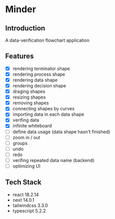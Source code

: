# Minder

## Introduction
A data-verification flowchart application

## Features
- [x] rendering terminator shape 
- [x] rendering process shape 
- [x] rendering data shape
- [x] rendering decision shape
- [x] draging shapes
- [x] resizing shapes
- [x] removing shapes
- [x] connecting shapes by curves
- [x] importing data in each data shape
- [x] verifing data
- [x] infinite whiteboard
- [ ] define data usage (data shape hasn't finished)
- [ ] zoom in / out
- [ ] groups
- [ ] undo
- [ ] redo
- [ ] verifing repeated data name (backend)
- [ ] optimizing UI

## Tech Stack
- react 18.2.14
- next 14.0.1
- tailwindcss 3.3.0
- typescript 5.2.2
